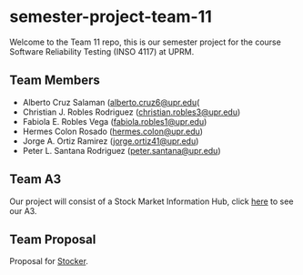# semester-project-team-11
Welcome to the Team 11 repo, this is our semester project for the course Software Reliability Testing (INSO 4117) at UPRM.

## Team Members
- Alberto Cruz Salaman (alberto.cruz6@upr.edu(
- Christian J. Robles Rodriguez (christian.robles3@upr.edu)
- Fabiola E. Robles Vega (fabiola.robles1@upr.edu)
- Hermes Colon Rosado (hermes.colon@upr.edu)
- Jorge A. Ortiz Ramirez (jorge.ortiz41@upr.edu)
- Peter L. Santana Rodriguez (peter.santana@upr.edu)

## Team A3
Our project will consist of a Stock Market Information Hub, click [here](Documents/A3-Team11-StockMarketInfoHub.pdf) to see our A3.

## Team Proposal
Proposal for [Stocker](Documents/Proposal%20Stocker%20-%20Team%2011.pdf).

